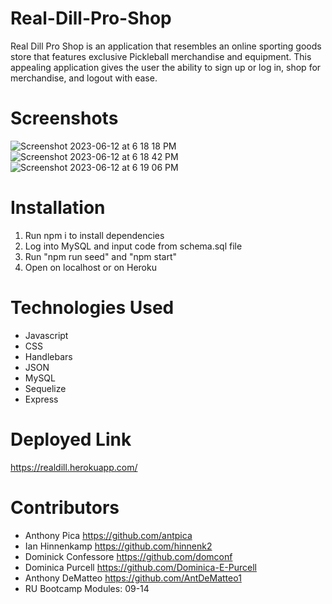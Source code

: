 # Real-Dill-Pro-Shop
Real Dill Pro Shop is an application that resembles an online sporting goods store that features exclusive Pickleball merchandise and equipment. This appealing application gives the user the ability to sign up or log in, shop for merchandise, and logout with ease.

# Screenshots
![Screenshot 2023-06-12 at 6 18 18 PM](https://github.com/domconf/Real-Dill-Pro-Shop/assets/123976458/233ee31c-5af5-48e1-a429-d612dc626f7a)
![Screenshot 2023-06-12 at 6 18 42 PM](https://github.com/domconf/Real-Dill-Pro-Shop/assets/123976458/125b7e74-5912-4274-8ec5-97cdf29715a7)
![Screenshot 2023-06-12 at 6 19 06 PM](https://github.com/domconf/Real-Dill-Pro-Shop/assets/123976458/3a2f358c-3aea-4a90-81f6-4f2e4bbbfad9)

# Installation
1. Run npm i to install dependencies
2. Log into MySQL and input code from schema.sql file
3. Run "npm run seed" and "npm start"
4. Open on localhost or on Heroku

# Technologies Used
* Javascript
* CSS
* Handlebars
* JSON
* MySQL
* Sequelize
* Express

# Deployed Link
https://realdill.herokuapp.com/


# Contributors
* Anthony Pica https://github.com/antpica
* Ian Hinnenkamp https://github.com/hinnenk2
* Dominick Confessore https://github.com/domconf
* Dominica Purcell https://github.com/Dominica-E-Purcell
* Anthony DeMatteo https://github.com/AntDeMatteo1
* RU Bootcamp Modules: 09-14
